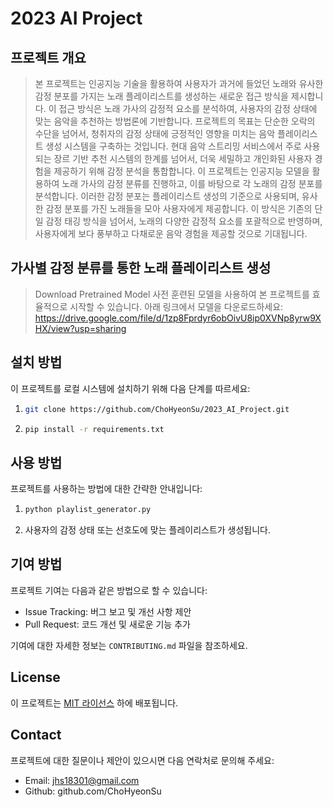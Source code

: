 # 2023 AI Project

## 프로젝트 개요

> 본 프로젝트는 인공지능 기술을 활용하여 사용자가 과거에 들었던 노래와 유사한 감정 분포를 가지는 노래 플레이리스트를 생성하는 새로운 접근 방식을 제시합니다. 이 접근 방식은 노래 가사의 감정적 요소를 분석하여, 사용자의 감정 상태에 맞는 음악을 추천하는 방법론에 기반합니다.
> 프로젝트의 목표는 단순한 오락의 수단을 넘어서, 청취자의 감정 상태에 긍정적인 영향을 미치는 음악 플레이리스트 생성 시스템을 구축하는 것입니다. 현대 음악 스트리밍 서비스에서 주로 사용되는 장르 기반 추천 시스템의 한계를 넘어서, 더욱 세밀하고 개인화된 사용자 경험을 제공하기 위해 감정 분석을 통합합니다. 이 프로젝트는 인공지능 모델을 활용하여 노래 가사의 감정 분류를 진행하고, 이를 바탕으로 각 노래의 감정 분포를 분석합니다. 이러한 감정 분포는 플레이리스트 생성의 기준으로 사용되며, 유사한 감정 분포를 가진 노래들을 모아 사용자에게 제공합니다. 이 방식은 기존의 단일 감정 태깅 방식을 넘어서, 노래의 다양한 감정적 요소를 포괄적으로 반영하며, 사용자에게 보다 풍부하고 다채로운 음악 경험을 제공할 것으로 기대됩니다.

## 가사별 감정 분류를 통한 노래 플레이리스트 생성


> Download Pretrained Model
> 사전 훈련된 모델을 사용하여 본 프로젝트를 효율적으로 시작할 수 있습니다. 아래 링크에서 모델을 다운로드하세요:
https://drive.google.com/file/d/1zp8Fprdyr6obOivU8ip0XVNp8yrw9XHX/view?usp=sharing

## 설치 방법
이 프로젝트를 로컬 시스템에 설치하기 위해 다음 단계를 따르세요:
1. ```bash
   git clone https://github.com/ChoHyeonSu/2023_AI_Project.git
   ```
2. ```bash
   pip install -r requirements.txt
   ```

## 사용 방법
프로젝트를 사용하는 방법에 대한 간략한 안내입니다:
1. ```bash
   python playlist_generator.py
   ```
2. 사용자의 감정 상태 또는 선호도에 맞는 플레이리스트가 생성됩니다.

## 기여 방법
프로젝트 기여는 다음과 같은 방법으로 할 수 있습니다:
- Issue Tracking: 버그 보고 및 개선 사항 제안
- Pull Request: 코드 개선 및 새로운 기능 추가

기여에 대한 자세한 정보는 `CONTRIBUTING.md` 파일을 참조하세요.

## License
이 프로젝트는 [MIT 라이선스](LICENSE) 하에 배포됩니다.

## Contact
프로젝트에 대한 질문이나 제안이 있으시면 다음 연락처로 문의해 주세요:
- Email: jhs18301@gmail.com
- Github: github.com/ChoHyeonSu
